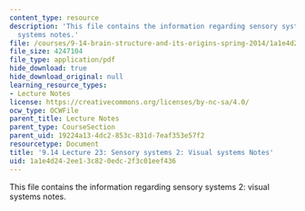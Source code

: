 ```yaml
---
content_type: resource
description: 'This file contains the information regarding sensory systems 2: visual
  systems notes.'
file: /courses/9-14-brain-structure-and-its-origins-spring-2014/1a1e4d242ee13c820edc2f3c01eef436_MIT9_14S14_Lecture23.pdf
file_size: 4247104
file_type: application/pdf
hide_download: true
hide_download_original: null
learning_resource_types:
- Lecture Notes
license: https://creativecommons.org/licenses/by-nc-sa/4.0/
ocw_type: OCWFile
parent_title: Lecture Notes
parent_type: CourseSection
parent_uid: 19224a13-4dc2-853c-831d-7eaf353e57f2
resourcetype: Document
title: '9.14 Lecture 23: Sensory systems 2: Visual systems Notes'
uid: 1a1e4d24-2ee1-3c82-0edc-2f3c01eef436
---
```

This file contains the information regarding sensory systems 2: visual systems notes.